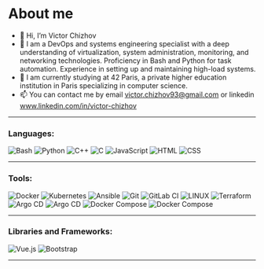 <!--
**chizhovvictor/chizhovvictor** is a ✨ _special_ ✨ repository because its `README.md` (this file) appears on your GitHub profile.
-->
<!--
<img src="https://github.com/chizhovvictor/chizhovvictor/blob/main/images/head.jpg" />
-->
# About me
- 👋 Hi, I’m Victor Chizhov
- 👀 I am a DevOps and systems engineering specialist with a deep understanding of virtualization, system administration, monitoring, and networking technologies. Proficiency in Bash and Python for task automation. Experience in setting up and maintaining high-load systems.
- 🌱 I am currently studying at 42 Paris, a private higher education institution in Paris specializing in computer science.
- 📫 You can contact me by email victor.chizhov93@gmail.com or linkedin www.linkedin.com/in/victor-chizhov

---

### Languages:

![Bash](https://img.shields.io/badge/bash-%23323330.svg?style=for-the-badge&logo=gnubash&logoColor=white)
![Python](https://img.shields.io/badge/python-3670A0?style=for-the-badge&logo=python&logoColor=ffdd54)
![C++](https://img.shields.io/badge/c++-%2300599C.svg?style=for-the-badge&logo=c%2B%2B&logoColor=white)
![C](https://img.shields.io/badge/c-%230095D5.svg?style=for-the-badge&logo=c&logoColor=white)
![JavaScript](https://img.shields.io/badge/javascript-%23323330.svg?style=for-the-badge&logo=javascript&logoColor=%23F7DF1E)
![HTML](https://img.shields.io/badge/HTML-%23E34F26.svg?style=for-the-badge&logo=html5&logoColor=white)
![CSS](https://img.shields.io/badge/CSS-%231572B6.svg?style=for-the-badge&logo=css3&logoColor=white)


---

### Tools:

![Docker](https://img.shields.io/badge/Docker-%232496ED.svg?style=for-the-badge&logo=docker&logoColor=white)
![Kubernetes](https://img.shields.io/badge/kubernetes-%23326ce5.svg?style=for-the-badge&logo=kubernetes&logoColor=white)
![Ansible](https://img.shields.io/badge/ansible-%23000000.svg?style=for-the-badge&logo=ansible&logoColor=white)
![Git](https://img.shields.io/badge/Git-%23F05032.svg?style=for-the-badge&logo=git&logoColor=white)
![GitLab CI](https://img.shields.io/badge/CI-GitLab-%23FC6D26.svg?style=for-the-badge&logo=gitlab&logoColor=white)
![LINUX](https://img.shields.io/badge/Linux-FCC624?style=for-the-badge&logo=linux&logoColor=black)
![Terraform](https://img.shields.io/badge/Terraform-%234285F4.svg?style=for-the-badge&logo=terraform&logoColor=white)
![Argo CD](https://img.shields.io/badge/Argo%20CD-%2334D9A7.svg?style=for-the-badge&logo=argo-cd&logoColor=white)
![Argo CD](https://img.shields.io/badge/Argo%20CD-%23326CE5.svg?style=for-the-badge&logo=argo-cd&logoColor=white)
![Docker Compose](https://img.shields.io/badge/Docker%20Compose-%230A2B39.svg?style=for-the-badge&logo=docker&logoColor=white)
![Docker Compose](https://img.shields.io/badge/Docker%20Compose-%232496ED.svg?style=for-the-badge&logo=docker&logoColor=white)



---

### Libraries and Frameworks:

![Vue.js](https://img.shields.io/badge/vue.js-%234FC08D.svg?style=for-the-badge&logo=vue.js&logoColor=white)
![Bootstrap](https://img.shields.io/badge/bootstrap-%23563D7C.svg?style=for-the-badge&logo=bootstrap&logoColor=white)




---

<!-- ### My Stats :
<p align=center>
  <img src="http://github-readme-streak-stats.herokuapp.com?user=chizhovvictor&hide_border=true)](https://git.io/streak-stats)">
</p>
<p align=center>
  <img src="https://github-readme-stats.vercel.app/api?username=chizhovvictor">
</p>
<p align=center>
  <img src = "https://github-readme-stats.vercel.app/api/top-langs/?username=chizhovvictor">
</p> -->


